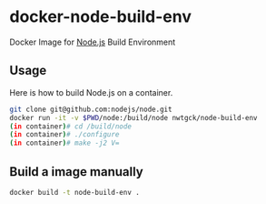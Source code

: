 # docker-node-build-env
Docker Image for [Node.js](https://github.com/nodejs/node) Build Environment

## Usage

Here is how to build Node.js on a container.

```bash
git clone git@github.com:nodejs/node.git
docker run -it -v $PWD/node:/build/node nwtgck/node-build-env
(in container)# cd /build/node
(in container)# ./configure
(in container)# make -j2 V=
```

## Build a image manually

```bash
docker build -t node-build-env .
```
